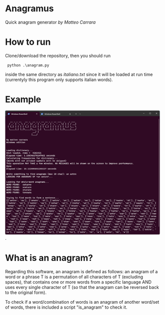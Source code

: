 # Anagramus
Quick anagram generator
_by Matteo Carrara_

# How to run
Clone/download the repository, then you should run

```
 python .\anagram.py
```

inside the same directory as *italiano.txt* since it will be loaded at run time (currentyly this program only supports italian words). 

# Example
![alt text for screen readers](./screen.png "").

# What is an anagram?
Regarding this software, an anagram is defined as follows:
an anagram of a word or a phrase T is a permutation of all characters of T (excluding spaces), that contains one or more words from a specific language AND uses every single character of T (so that the anagram can be reversed back to the original form).

To check if a word/combination of words is an anagram of another word/set of words, there is included a script "is_anagram" to check it.

